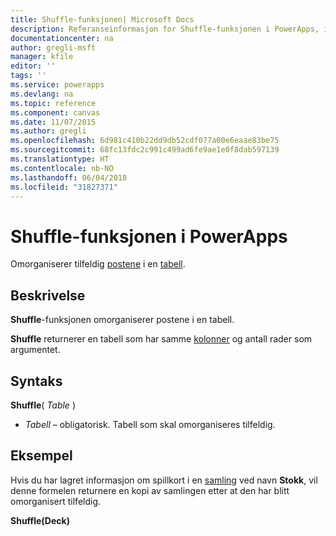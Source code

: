 ```yaml
---
title: Shuffle-funksjonen| Microsoft Docs
description: Referanseinformasjon for Shuffle-funksjonen i PowerApps, inkludert syntaks og eksempel
documentationcenter: na
author: gregli-msft
manager: kfile
editor: ''
tags: ''
ms.service: powerapps
ms.devlang: na
ms.topic: reference
ms.component: canvas
ms.date: 11/07/2015
ms.author: gregli
ms.openlocfilehash: 6d981c410b22dd9db52cdf077a00e6eaae83be75
ms.sourcegitcommit: 68fc13fdc2c991c499ad6fe9ae1e0f8dab597139
ms.translationtype: HT
ms.contentlocale: nb-NO
ms.lasthandoff: 06/04/2018
ms.locfileid: "31827371"
---
```

# <a name="shuffle-function-in-powerapps"></a>Shuffle-funksjonen i PowerApps
Omorganiserer tilfeldig [postene](../working-with-tables.md#records) i en [tabell](../working-with-tables.md).

## <a name="description"></a>Beskrivelse
**Shuffle**-funksjonen omorganiserer postene i en tabell.

**Shuffle** returnerer en tabell som har samme [kolonner](../working-with-tables.md#columns) og antall rader som argumentet.

## <a name="syntax"></a>Syntaks
**Shuffle**( *Table* )

* *Tabell* – obligatorisk.  Tabell som skal omorganiseres tilfeldig.

## <a name="example"></a>Eksempel
Hvis du har lagret informasjon om spillkort i en [samling](../working-with-data-sources.md#collections) ved navn **Stokk**, vil denne formelen returnere en kopi av samlingen etter at den har blitt omorganisert tilfeldig.

**Shuffle(Deck)**

